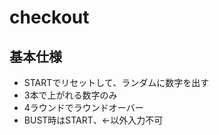 # checkout

## 基本仕様

- STARTでリセットして、ランダムに数字を出す
- 3本で上がれる数字のみ
- 4ラウンドでラウンドオーバー
- BUST時はSTART、←以外入力不可
